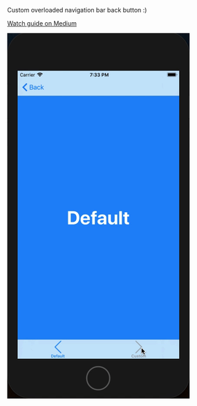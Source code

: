 Custom overloaded navigation bar back button :)

[Watch guide on Medium](https://medium.com/@vadimpiatkovskyi/how-to-overload-navigation-bar-back-button-or-how-to-create-own-button-with-image-f11d4eb1841d)

![](Demonstration.gif)
